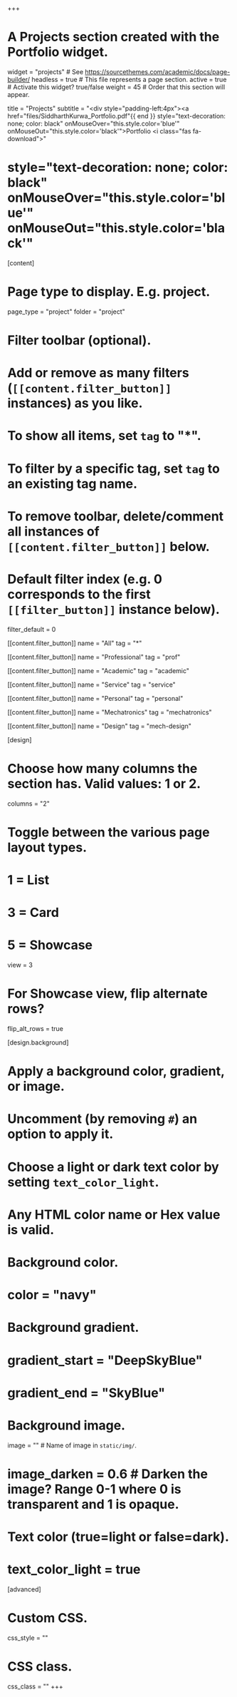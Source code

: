 +++
# A Projects section created with the Portfolio widget.
widget = "projects"  # See https://sourcethemes.com/academic/docs/page-builder/
headless = true  # This file represents a page section.
active = true  # Activate this widget? true/false
weight = 45  # Order that this section will appear.

title = "Projects"
subtitle = "<div style=\"padding-left:4px\"><a href=\"files/SiddharthKurwa_Portfolio.pdf\"{{ end }} style=\"text-decoration: none; color: black\" onMouseOver=\"this.style.color='blue'\" onMouseOut=\"this.style.color='black'\">Portfolio <i class=\"fas fa-download\"></i></a></div>"

# style=\"text-decoration: none; color: black\" onMouseOver=\"this.style.color='blue'\" onMouseOut=\"this.style.color='black'\"

[content]
  # Page type to display. E.g. project.
  page_type = "project"
  folder = "project"
  
  # Filter toolbar (optional).
  # Add or remove as many filters (`[[content.filter_button]]` instances) as you like.
  # To show all items, set `tag` to "*".
  # To filter by a specific tag, set `tag` to an existing tag name.
  # To remove toolbar, delete/comment all instances of `[[content.filter_button]]` below.
  
  # Default filter index (e.g. 0 corresponds to the first `[[filter_button]]` instance below).
  filter_default = 0
  
  [[content.filter_button]]
    name = "All"
    tag = "*"

  [[content.filter_button]]
    name = "Professional"
    tag = "prof"

  [[content.filter_button]]
    name = "Academic"
    tag = "academic"

  [[content.filter_button]]
    name = "Service"
    tag = "service"

  [[content.filter_button]]
    name = "Personal"
    tag = "personal"
  
  [[content.filter_button]]
    name = "Mechatronics"
    tag = "mechatronics"

  [[content.filter_button]]
    name = "Design"
    tag = "mech-design"

[design]
  # Choose how many columns the section has. Valid values: 1 or 2.
  columns = "2"

  # Toggle between the various page layout types.
  #   1 = List
  #   3 = Card
  #   5 = Showcase
  view = 3

  # For Showcase view, flip alternate rows?
  flip_alt_rows = true

[design.background]
  # Apply a background color, gradient, or image.
  #   Uncomment (by removing `#`) an option to apply it.
  #   Choose a light or dark text color by setting `text_color_light`.
  #   Any HTML color name or Hex value is valid.
  
  # Background color.
  # color = "navy"
  
  # Background gradient.
  # gradient_start = "DeepSkyBlue"
  # gradient_end = "SkyBlue"
  
  # Background image.
  image = ""  # Name of image in `static/img/`.
  # image_darken = 0.6  # Darken the image? Range 0-1 where 0 is transparent and 1 is opaque.

  # Text color (true=light or false=dark).
  # text_color_light = true  
  
[advanced]
 # Custom CSS. 
 css_style = ""
 
 # CSS class.
 css_class = ""
+++
